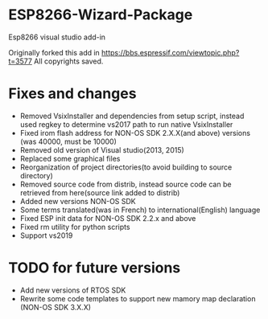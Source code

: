 # ESP8266-Wizard-Package
Esp8266 visual studio add-in

Originally forked this add in https://bbs.espressif.com/viewtopic.php?t=3577
All copyrights saved.

# Fixes and changes

* Removed VsixInstaller and dependencies from setup script, instead used regkey to determine vs2017 path to run native VsixInstaller
* Fixed irom flash address for NON-OS SDK 2.X.X(and above) versions (was 40000, must be 10000)
* Removed old version of Visual studio(2013, 2015)
* Replaced some graphical files
* Reorganization of project directories(to avoid building to source directory)
* Removed source code from distrib, instead source code can be retrieved from here(source link added to distrib)
* Added new versions NON-OS SDK
* Some terms translated(was in French) to international(English) language
* Fixed ESP init data for NON-OS SDK 2.2.x and above
* Fixed rm utility for python scripts
* Support vs2019

# TODO for future versions
* Add new versions of RTOS SDK
* Rewrite some code templates to support new mamory map declaration (NON-OS SDK 3.X.X)
